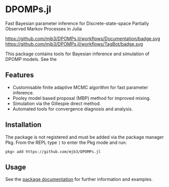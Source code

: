 # DPOMPs.jl
Fast Bayesian parameter inference for Discrete-state-space Partially Observed Markov Processes in Julia

https://github.com/mjb3/DPOMPs.jl/workflows/Documentation/badge.svg
https://github.com/mjb3/DPOMPs.jl/workflows/TagBot/badge.svg

This package contains tools for Bayesian inference and simulation of DPOMP models. See the 

## Features

- Customisable finite adaptive MCMC algorithm for fast parameter inference.
- Pooley model based proposal (MBP) method for improved mixing.
- Simulation via the Gillespie direct method.
- Automated tools for convergence diagnosis and analysis.

## Installation

The package is not registered and must be added via the package manager Pkg.
From the REPL type `]` to enter the Pkg mode and run:

```
pkg> add https://github.com/mjb3/DPOMPs.jl
```

## Usage

See the [package documentation][docs] for further information and examples.

[docs]: https://mjb3.github.io/DPOMPs.jl/
